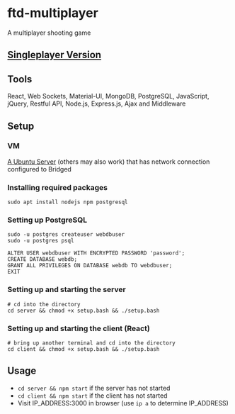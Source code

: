 # ftd-multiplayer
A multiplayer shooting game 

## [Singleplayer Version](https://github.com/hanxianxuhuang/ftd-singleplayer)

## Tools
React, Web Sockets, Material-UI, MongoDB, PostgreSQL, JavaScript, jQuery, Restful API, Node.js, Express.js, Ajax and Middleware

## Setup

### VM
[A Ubuntu Server](https://ubuntu.com/download/server/step2) (others may also work) that has network connection configured to Bridged

### Installing required packages
```
sudo apt install nodejs npm postgresql
```

### Setting up PostgreSQL
```
sudo -u postgres createuser webdbuser
sudo -u postgres psql

ALTER USER webdbuser WITH ENCRYPTED PASSWORD 'password';
CREATE DATABASE webdb;
GRANT ALL PRIVILEGES ON DATABASE webdb TO webdbuser;
EXIT
```


### Setting up and starting the server
```
# cd into the directory
cd server && chmod +x setup.bash && ./setup.bash
```


### Setting up and starting the client (React)
```
# bring up another terminal and cd into the directory
cd client && chmod +x setup.bash && ./setup.bash
```

## Usage
- ```cd server && npm start``` if the server has not started
- ```cd client && npm start``` if the client has not started
- Visit IP_ADDRESS:3000 in browser (use ```ip a``` to determine IP_ADDRESS)

